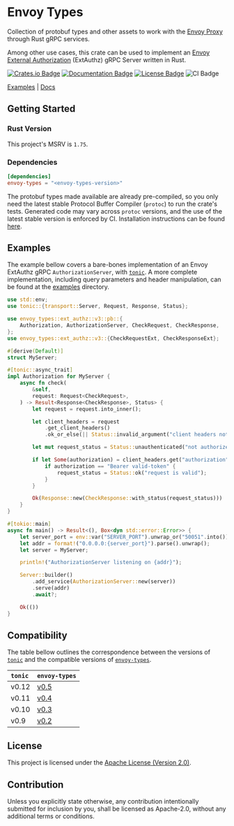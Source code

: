 # Envoy Types

Collection of protobuf types and other assets to work with the [Envoy Proxy]
through Rust gRPC services.

Among other use cases, this crate can be used to implement an
[Envoy External Authorization] (ExtAuthz) gRPC Server written in Rust.

[![Crates.io Badge](https://img.shields.io/crates/v/envoy-types)](https://crates.io/crates/envoy-types)
[![Documentation Badge](https://docs.rs/envoy-types/badge.svg)](https://docs.rs/envoy-types)
[![License Badge](https://img.shields.io/crates/l/envoy-types)](LICENSE)
![CI Badge](https://github.com/flemosr/envoy-types/actions/workflows/ci.yml/badge.svg)

[Examples] | [Docs]

## Getting Started

### Rust Version

This project's MSRV is `1.75`.

### Dependencies

```toml
[dependencies]
envoy-types = "<envoy-types-version>"
```

The protobuf types made available are already pre-compiled, so you only need the
latest stable Protocol Buffer Compiler (`protoc`) to run the crate's tests.
Generated code may vary across `protoc` versions, and the use of the latest
stable version is enforced by CI.
Installation instructions can be found [here][protoc-install].

## Examples

The example bellow covers a bare-bones implementation of an Envoy ExtAuthz gRPC
`AuthorizationServer`, with [`tonic`]. A more complete implementation,
including query parameters and header manipulation, can be found at the
[examples] directory.

```rust
use std::env;
use tonic::{transport::Server, Request, Response, Status};

use envoy_types::ext_authz::v3::pb::{
    Authorization, AuthorizationServer, CheckRequest, CheckResponse,
};
use envoy_types::ext_authz::v3::{CheckRequestExt, CheckResponseExt};

#[derive(Default)]
struct MyServer;

#[tonic::async_trait]
impl Authorization for MyServer {
    async fn check(
        &self,
        request: Request<CheckRequest>,
    ) -> Result<Response<CheckResponse>, Status> {
        let request = request.into_inner();

        let client_headers = request
            .get_client_headers()
            .ok_or_else(|| Status::invalid_argument("client headers not populated by envoy"))?;

        let mut request_status = Status::unauthenticated("not authorized");

        if let Some(authorization) = client_headers.get("authorization") {
            if authorization == "Bearer valid-token" {
                request_status = Status::ok("request is valid");
            }
        }

        Ok(Response::new(CheckResponse::with_status(request_status)))
    }
}

#[tokio::main]
async fn main() -> Result<(), Box<dyn std::error::Error>> {
    let server_port = env::var("SERVER_PORT").unwrap_or("50051".into());
    let addr = format!("0.0.0.0:{server_port}").parse().unwrap();
    let server = MyServer;

    println!("AuthorizationServer listening on {addr}");

    Server::builder()
        .add_service(AuthorizationServer::new(server))
        .serve(addr)
        .await?;

    Ok(())
}
```

## Compatibility

The table bellow outlines the correspondence between the versions of [`tonic`]
and the compatible versions of [`envoy-types`].

`tonic` | `envoy-types`
:-      | :-
v0.12   | [v0.5](https://crates.io/crates/envoy-types/0.5.4)
v0.11   | [v0.4](https://crates.io/crates/envoy-types/0.4.0)
v0.10   | [v0.3](https://crates.io/crates/envoy-types/0.3.0)
v0.9    | [v0.2](https://crates.io/crates/envoy-types/0.2.0)

## License

This project is licensed under the [Apache License (Version 2.0)](LICENSE).

## Contribution

Unless you explicitly state otherwise, any contribution intentionally submitted
for inclusion by you, shall be licensed as Apache-2.0, without any additional
terms or conditions.

[Envoy Proxy]: https://www.envoyproxy.io
[Envoy External Authorization]: https://www.envoyproxy.io/docs/envoy/latest/configuration/http/http_filters/ext_authz_filter
[examples]: https://github.com/flemosr/envoy-types/tree/main/examples
[`envoy-types`]: https://crates.io/crates/envoy-types
[Docs]: https://docs.rs/envoy-types/latest/envoy_types
[protoc-install]: https://grpc.io/docs/protoc-installation/
[`tonic`]: https://github.com/hyperium/tonic